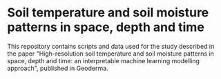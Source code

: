 # Soil temperature and soil moisture patterns in space, depth and time
This repository contains scripts and data used for the study described in the paper "High-resolution soil temperature and soil moisture patterns in space, depth and time: an interpretable machine learning modelling approach", published in Geoderma.
